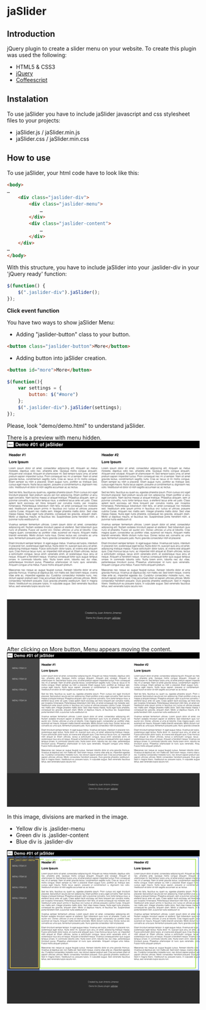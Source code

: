 jaSlider
========


## Introduction

jQuery plugin to create a slider menu on your website. To create this plugin was used the following: 

* HTML5 & CSS3
* [jQuery](http://jquery.com/)
* [Coffeescript](http://coffeescript.org/)

## Instalation

To use jaSlider you have to include jaSlider javascript and css stylesheet files to your projects:

* jaSlider.js / jaSlider.min.js
* jaSlider.css / jaSlider.min.css

## How to use

To use jaSlider, your html code have to look like this:

```html
<body>
…
	<div class="jaslider-div">
		<div class="jaslider-menu">
			…
		</div>
		<div class="jaslider-content">
			…
		</div>
	</div>
…
</body>
```
With this structure, you have to include jaSlider into your .jaslider-div in your 'jQuery ready' function:

```js
$(function() {
	$(".jaslider-div").jaSlider();
});
```


__Click event function__

You have two ways to show jaSlider Menu:

* Adding "jaslider-button" class to your button. 

```html
<button class="jaslider-button">More</button>
```


* Adding button into jaSlider creation.

```html
<button id="more">More</button>
```
```js
$(function(){
	var settings = {
		button: $("#more")
	};
	$(".jaslider-div").jaSlider(settings);
});
```

Please, look "demo/demo.html" to understand jaSlider.

There is a preview with menu hidden.
![jaSlider demo image 01](./docs/demo01.png)

After clicking on More button, Menu appears moving the content.
![jaSlider demo image 02](./docs/demo02.png)

In this image, divisions are marked in the image.

* Yellow div is .jaslider-menu
* Green div is .jaslider-content
* Blue div is .jaslider-div



![jaSlider demo image 03](./docs/demo03.png)
